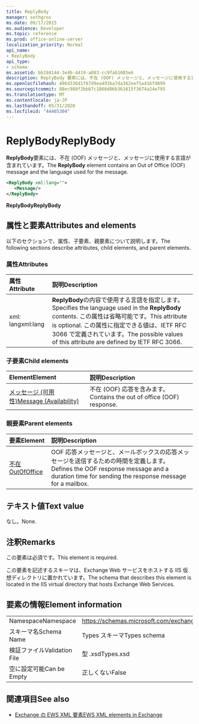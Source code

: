 ```yaml
---
title: ReplyBody
manager: sethgros
ms.date: 09/17/2015
ms.audience: Developer
ms.topic: reference
ms.prod: office-online-server
localization_priority: Normal
api_name:
- ReplyBody
api_type:
- schema
ms.assetid: bb184144-3e4b-4419-a883-cc9fab1085e6
description: ReplyBody 要素には、不在 (OOF) メッセージと、メッセージに使用する言語が含まれています。
ms.openlocfilehash: 496d336d1f87d9ea493ba7da362eef5a416fd899
ms.sourcegitcommit: 88ec988f2bb67c1866d06b361615f3674a24e795
ms.translationtype: MT
ms.contentlocale: ja-JP
ms.lasthandoff: 05/31/2020
ms.locfileid: "44465304"
---
```

# <a name="replybody"></a><span data-ttu-id="df7f7-103">ReplyBody</span><span class="sxs-lookup"><span data-stu-id="df7f7-103">ReplyBody</span></span>

<span data-ttu-id="df7f7-104">**ReplyBody**要素には、不在 (OOF) メッセージと、メッセージに使用する言語が含まれています。</span><span class="sxs-lookup"><span data-stu-id="df7f7-104">The **ReplyBody** element contains an Out of Office (OOF) message and the language used for the message.</span></span> 
  
```XML
<ReplyBody xml:lang="">
   <Message/>
</ReplyBody>
```

 <span data-ttu-id="df7f7-105">**ReplyBody**</span><span class="sxs-lookup"><span data-stu-id="df7f7-105">**ReplyBody**</span></span>
## <a name="attributes-and-elements"></a><span data-ttu-id="df7f7-106">属性と要素</span><span class="sxs-lookup"><span data-stu-id="df7f7-106">Attributes and elements</span></span>

<span data-ttu-id="df7f7-107">以下のセクションで、属性、子要素、親要素について説明します。</span><span class="sxs-lookup"><span data-stu-id="df7f7-107">The following sections describe attributes, child elements, and parent elements.</span></span>
  
### <a name="attributes"></a><span data-ttu-id="df7f7-108">属性</span><span class="sxs-lookup"><span data-stu-id="df7f7-108">Attributes</span></span>

|<span data-ttu-id="df7f7-109">**属性**</span><span class="sxs-lookup"><span data-stu-id="df7f7-109">**Attribute**</span></span>|<span data-ttu-id="df7f7-110">**説明**</span><span class="sxs-lookup"><span data-stu-id="df7f7-110">**Description**</span></span>|
|:-----|:-----|
|<span data-ttu-id="df7f7-111">xml: lang</span><span class="sxs-lookup"><span data-stu-id="df7f7-111">xml:lang</span></span>  <br/> |<span data-ttu-id="df7f7-112">**ReplyBody**の内容で使用する言語を指定します。</span><span class="sxs-lookup"><span data-stu-id="df7f7-112">Specifies the language used in the **ReplyBody** contents.</span></span> <span data-ttu-id="df7f7-113">この属性は省略可能です。</span><span class="sxs-lookup"><span data-stu-id="df7f7-113">This attribute is optional.</span></span> <span data-ttu-id="df7f7-114">この属性に指定できる値は、IETF RFC 3066 で定義されています。</span><span class="sxs-lookup"><span data-stu-id="df7f7-114">The possible values of this attribute are defined by IETF RFC 3066.</span></span>  <br/> |
   
### <a name="child-elements"></a><span data-ttu-id="df7f7-115">子要素</span><span class="sxs-lookup"><span data-stu-id="df7f7-115">Child elements</span></span>

|<span data-ttu-id="df7f7-116">**Element**</span><span class="sxs-lookup"><span data-stu-id="df7f7-116">**Element**</span></span>|<span data-ttu-id="df7f7-117">**説明**</span><span class="sxs-lookup"><span data-stu-id="df7f7-117">**Description**</span></span>|
|:-----|:-----|
|[<span data-ttu-id="df7f7-118">メッセージ (可用性)</span><span class="sxs-lookup"><span data-stu-id="df7f7-118">Message (Availability)</span></span>](message-availability.md) <br/> |<span data-ttu-id="df7f7-119">不在 (OOF) 応答を含みます。</span><span class="sxs-lookup"><span data-stu-id="df7f7-119">Contains the out of office (OOF) response.</span></span>  <br/> |
   
### <a name="parent-elements"></a><span data-ttu-id="df7f7-120">親要素</span><span class="sxs-lookup"><span data-stu-id="df7f7-120">Parent elements</span></span>

|<span data-ttu-id="df7f7-121">**要素**</span><span class="sxs-lookup"><span data-stu-id="df7f7-121">**Element**</span></span>|<span data-ttu-id="df7f7-122">**説明**</span><span class="sxs-lookup"><span data-stu-id="df7f7-122">**Description**</span></span>|
|:-----|:-----|
|[<span data-ttu-id="df7f7-123">不在</span><span class="sxs-lookup"><span data-stu-id="df7f7-123">OutOfOffice</span></span>](outofoffice.md) <br/> |<span data-ttu-id="df7f7-124">OOF 応答メッセージと、メールボックスの応答メッセージを送信するための時間を定義します。</span><span class="sxs-lookup"><span data-stu-id="df7f7-124">Defines the OOF response message and a duration time for sending the response message for a mailbox.</span></span>  <br/> |
   
## <a name="text-value"></a><span data-ttu-id="df7f7-125">テキスト値</span><span class="sxs-lookup"><span data-stu-id="df7f7-125">Text value</span></span>

<span data-ttu-id="df7f7-126">なし。</span><span class="sxs-lookup"><span data-stu-id="df7f7-126">None.</span></span>
  
## <a name="remarks"></a><span data-ttu-id="df7f7-127">注釈</span><span class="sxs-lookup"><span data-stu-id="df7f7-127">Remarks</span></span>

<span data-ttu-id="df7f7-128">この要素は必須です。</span><span class="sxs-lookup"><span data-stu-id="df7f7-128">This element is required.</span></span>
  
<span data-ttu-id="df7f7-129">この要素を記述するスキーマは、Exchange Web サービスをホストする IIS 仮想ディレクトリに置かれています。</span><span class="sxs-lookup"><span data-stu-id="df7f7-129">The schema that describes this element is located in the IIS virtual directory that hosts Exchange Web Services.</span></span>
  
## <a name="element-information"></a><span data-ttu-id="df7f7-130">要素の情報</span><span class="sxs-lookup"><span data-stu-id="df7f7-130">Element information</span></span>

|||
|:-----|:-----|
|<span data-ttu-id="df7f7-131">Namespace</span><span class="sxs-lookup"><span data-stu-id="df7f7-131">Namespace</span></span>  <br/> |https://schemas.microsoft.com/exchange/services/2006/types  <br/> |
|<span data-ttu-id="df7f7-132">スキーマ名</span><span class="sxs-lookup"><span data-stu-id="df7f7-132">Schema Name</span></span>  <br/> |<span data-ttu-id="df7f7-133">Types スキーマ</span><span class="sxs-lookup"><span data-stu-id="df7f7-133">Types schema</span></span>  <br/> |
|<span data-ttu-id="df7f7-134">検証ファイル</span><span class="sxs-lookup"><span data-stu-id="df7f7-134">Validation File</span></span>  <br/> |<span data-ttu-id="df7f7-135">型 .xsd</span><span class="sxs-lookup"><span data-stu-id="df7f7-135">Types.xsd</span></span>  <br/> |
|<span data-ttu-id="df7f7-136">空に設定可能</span><span class="sxs-lookup"><span data-stu-id="df7f7-136">Can be Empty</span></span>  <br/> |<span data-ttu-id="df7f7-137">正しくない</span><span class="sxs-lookup"><span data-stu-id="df7f7-137">False</span></span>  <br/> |
   
## <a name="see-also"></a><span data-ttu-id="df7f7-138">関連項目</span><span class="sxs-lookup"><span data-stu-id="df7f7-138">See also</span></span>



- [<span data-ttu-id="df7f7-139">Exchange の EWS XML 要素</span><span class="sxs-lookup"><span data-stu-id="df7f7-139">EWS XML elements in Exchange</span></span>](ews-xml-elements-in-exchange.md)

